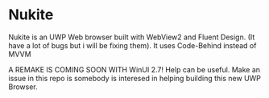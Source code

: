 # Nukite
Nukite is an UWP Web browser built with WebView2 and Fluent Design. (It have a lot of bugs but i will be fixing them). It uses Code-Behind instead of MVVM


A REMAKE IS COMING SOON WITH WinUI 2.7! Help can be useful. Make an issue in this repo is somebody is interesed in helping building this new UWP Browser.
